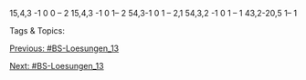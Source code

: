 15,4,3 -1 0 0 – 2
15,4,3 -1 0 1– 2
54,3-1 0 1 – 2,1
54,3,2 -1 0 1 – 1
43,2-20,5 1– 1

   Tags & Topics:
   

[Previous: #BS-Loesungen_13](BS-Loesungen_13.md)

[Next: #BS-Loesungen_13](BS-Loesungen_13.md)